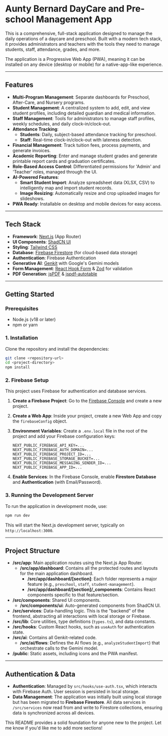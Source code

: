 # Aunty Bernard DayCare and Pre-school Management App

This is a comprehensive, full-stack application designed to manage the daily operations of a daycare and preschool. Built with a modern tech stack, it provides administrators and teachers with the tools they need to manage students, staff, attendance, grades, and more.

The application is a Progressive Web App (PWA), meaning it can be installed on any device (desktop or mobile) for a native-app-like experience.

---

## Features

- **Multi-Program Management**: Separate dashboards for Preschool, After-Care, and Nursery programs.
- **Student Management**: A centralized system to add, edit, and view student profiles, including detailed guardian and medical information.
- **Staff Management**: Tools for administrators to manage staff profiles, weekly schedules, and daily clock-in/clock-out.
- **Attendance Tracking**:
    - **Students**: Daily, subject-based attendance tracking for preschool.
    - **Staff**: Real-time clock-in/clock-out with lateness detection.
- **Financial Management**: Track tuition fees, process payments, and generate invoices.
- **Academic Reporting**: Enter and manage student grades and generate printable report cards and graduation certificates.
- **Role-Based Access Control**: Differentiated permissions for 'Admin' and 'Teacher' roles, managed through the UI.
- **AI-Powered Features**:
    - **Smart Student Import**: Analyze spreadsheet data (XLSX, CSV) to intelligently map and import student records.
    - **Image Resizing**: Automatically resize and crop uploaded images for slideshows.
- **PWA Ready**: Installable on desktop and mobile devices for easy access.

---

## Tech Stack

- **Framework**: [Next.js](https://nextjs.org/) (App Router)
- **UI Components**: [ShadCN UI](https://ui.shadcn.com/)
- **Styling**: [Tailwind CSS](https://tailwindcss.com/)
- **Database**: [Firebase Firestore](https://firebase.google.com/docs/firestore) (for cloud-based data storage)
- **Authentication**: Firebase Authentication
- **Generative AI**: [Genkit](https://firebase.google.com/docs/genkit) with Google's Gemini models
- **Form Management**: [React Hook Form](https://react-hook-form.com/) & [Zod](https://zod.dev/) for validation
- **PDF Generation**: [jsPDF](https://github.com/parallax/jsPDF) & [jspdf-autotable](https://github.com/simonbengtsson/jsPDF-AutoTable)

---

## Getting Started

### Prerequisites

- Node.js (v18 or later)
- npm or yarn

### 1. Installation

Clone the repository and install the dependencies:

```bash
git clone <repository-url>
cd <project-directory>
npm install
```

### 2. Firebase Setup

This project uses Firebase for authentication and database services.

1.  **Create a Firebase Project**: Go to the [Firebase Console](https://console.firebase.google.com/) and create a new project.
2.  **Create a Web App**: Inside your project, create a new Web App and copy the `firebaseConfig` object.
3.  **Environment Variables**: Create a `.env.local` file in the root of the project and add your Firebase configuration keys:

    ```
    NEXT_PUBLIC_FIREBASE_API_KEY=...
    NEXT_PUBLIC_FIREBASE_AUTH_DOMAIN=...
    NEXT_PUBLIC_FIREBASE_PROJECT_ID=...
    NEXT_PUBLIC_FIREBASE_STORAGE_BUCKET=...
    NEXT_PUBLIC_FIREBASE_MESSAGING_SENDER_ID=...
    NEXT_PUBLIC_FIREBASE_APP_ID=...
    ```

4.  **Enable Services**: In the Firebase Console, enable **Firestore Database** and **Authentication** (with Email/Password).

### 3. Running the Development Server

To run the application in development mode, use:

```bash
npm run dev
```

This will start the Next.js development server, typically on `http://localhost:3000`.

---

## Project Structure

-   **/src/app**: Main application routes using the Next.js App Router.
    -   **/src/app/dashboard**: Contains all the protected routes and layouts for the main application dashboard.
        -   **/src/app/dashboard/[section]**: Each folder represents a major feature (e.g., `preschool`, `staff`, `student-management`).
        -   **/src/app/dashboard/[section]/_components**: Contains React components specific to that feature/section.
-   **/src/components**: Shared UI components.
    -   **/src/components/ui**: Auto-generated components from ShadCN UI.
-   **/src/services**: Data-handling logic. This is the "backend" of the frontend, abstracting all interactions with local storage or Firebase.
-   **/src/lib**: Core utilities, type definitions (`types.ts`), and data constants.
-   **/src/hooks**: Custom React hooks, such as `useAuth` for authentication state.
-   **/src/ai**: Contains all Genkit-related code.
    -   **/src/ai/flows**: Defines the AI flows (e.g., `analyzeStudentImport`) that orchestrate calls to the Gemini model.
-   **/public**: Static assets, including icons and the PWA manifest.

---

## Authentication & Data

-   **Authentication**: Managed by `src/hooks/use-auth.tsx`, which interacts with Firebase Auth. User session is persisted in local storage.
-   **Data Management**: The application was initially built using local storage but has been migrated to **Firebase Firestore**. All data services in `/src/services` now read from and write to Firestore collections, ensuring data is synchronized across all devices.

This README provides a solid foundation for anyone new to the project. Let me know if you'd like me to add more sections!
